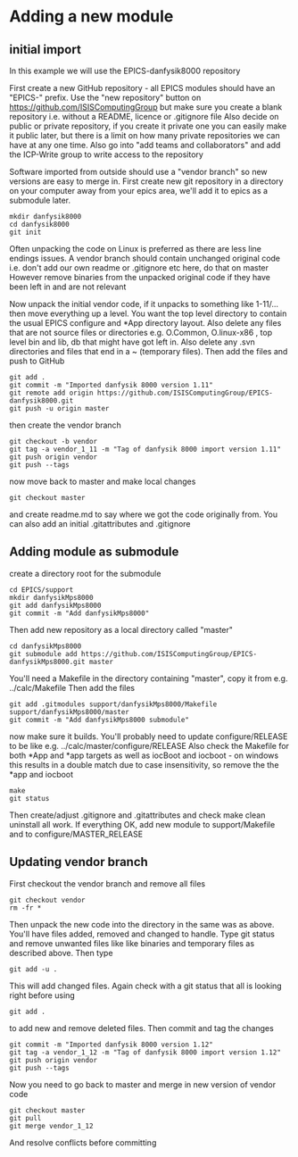 # Adding a new module

## initial import
In this example we will use the EPICS-danfysik8000 repository

First create a new GitHub repository - all EPICS modules should have an "EPICS-" prefix. Use the "new repository" button on https://github.com/ISISComputingGroup but make sure you create a blank repository i.e. without a README, licence or .gitignore file  Also decide on public or private repository, if you create it private one you can easily make it public later, but there is a limit on how many private repositories we can have at any one time. Also go into "add teams and collaborators" and add the ICP-Write group to write access to the repository

Software imported from outside should use a "vendor branch" so new versions are easy to merge in. First create new git repository in a directory on your computer away from your epics area, we'll add it to epics as a submodule later.

    mkdir danfysik8000
    cd danfysik8000
    git init

Often unpacking the code on Linux is preferred as there are less line endings issues. A vendor branch should contain unchanged original code i.e. don't add our own readme or .gitignore etc here, do that on master  However remove binaries from the unpacked original code if they have been left in and are not relevant
 
Now unpack the initial vendor code, if it unpacks to something like 1-11/... then move everything up a level. You want the top level directory to contain the usual EPICS configure and *App directory layout. Also delete any files that are not source files or directories e.g. O.Common, O.linux-x86 , top level bin and lib, db that might have got left in.  Also delete any .svn directories and files that end in a ~ (temporary files). Then add the files and push to GitHub
 
    git add .
    git commit -m "Imported danfysik 8000 version 1.11"
    git remote add origin https://github.com/ISISComputingGroup/EPICS-danfysik8000.git
    git push -u origin master

then create the vendor branch

    git checkout -b vendor
    git tag -a vendor_1_11 -m "Tag of danfysik 8000 import version 1.11"
    git push origin vendor
    git push --tags

now move back to master and make local changes

    git checkout master

and create readme.md to say where we got the code originally from. You can also add an initial .gitattributes and .gitignore

## Adding module as submodule

create a directory root for the submodule

    cd EPICS/support
    mkdir danfysikMps8000
    git add danfysikMps8000
    git commit -m "Add danfysikMps8000"

Then add new repository as a local directory called "master"

    cd danfysikMps8000
    git submodule add https://github.com/ISISComputingGroup/EPICS-danfysikMps8000.git master

You'll need a Makefile in the directory containing "master", copy it from e.g. ../calc/Makefile  Then add the files

    git add .gitmodules support/danfysikMps8000/Makefile support/danfysikMps8000/master
    git commit -m "Add danfysikMps8000 submodule"

now make sure it builds. You'll probably need to update   configure/RELEASE to be like e.g. ../calc/master/configure/RELEASE   Also check the Makefile for both *App and *app targets as well as iocBoot and iocboot - on windows this results in a double match due to case insensitivity, so remove the the *app and iocboot

    make
    git status

Then create/adjust .gitignore and .gitattributes  and check    make clean uninstall   all work. If everything OK, add new module to support/Makefile and to configure/MASTER_RELEASE

## Updating vendor branch

First checkout the vendor branch and remove all files

    git checkout vendor
    rm -fr *

Then unpack the new code into the directory in the same was as above. You'll have files added, removed and changed to handle. Type  git status  and remove unwanted files like like binaries and temporary files as described above. Then type  

    git add -u .

This will add changed files. Again check with a   git status  that all is looking right before using 

    git add .

to add new and remove deleted files. Then commit and tag the changes

    git commit -m "Imported danfysik 8000 version 1.12"
    git tag -a vendor_1_12 -m "Tag of danfysik 8000 import version 1.12"
    git push origin vendor
    git push --tags

Now you need to go back to master and merge in new version of vendor code

    git checkout master
    git pull
    git merge vendor_1_12

And resolve conflicts before committing



